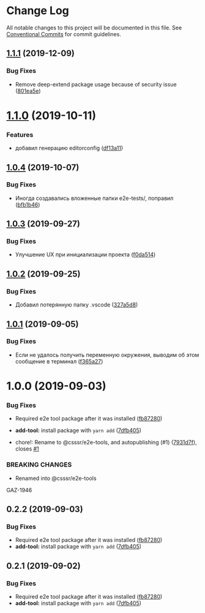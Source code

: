 # Change Log

All notable changes to this project will be documented in this file.
See [Conventional Commits](https://conventionalcommits.org) for commit guidelines.

## [1.1.1](https://github.com/csssr-team/e2e-tools/compare/@csssr/e2e-tools@1.1.0...@csssr/e2e-tools@1.1.1) (2019-12-09)


### Bug Fixes

* Remove deep-extend package usage because of security issue ([801ea5e](https://github.com/csssr-team/e2e-tools/commit/801ea5e0ab9e34c00b718b0bd1ca9e2374f8cddb))





# [1.1.0](https://github.com/csssr-team/e2e-tools/compare/@csssr/e2e-tools@1.0.4...@csssr/e2e-tools@1.1.0) (2019-10-11)


### Features

* добавил генерацию editorconfig ([df13a11](https://github.com/csssr-team/e2e-tools/commit/df13a11))





## [1.0.4](https://github.com/csssr-team/e2e-tools/compare/@csssr/e2e-tools@1.0.3...@csssr/e2e-tools@1.0.4) (2019-10-07)


### Bug Fixes

* Иногда создавались вложенные папки e2e-tests/, поправил ([bfb1b46](https://github.com/csssr-team/e2e-tools/commit/bfb1b46))





## [1.0.3](https://github.com/csssr-team/e2e-tools/compare/@csssr/e2e-tools@1.0.2...@csssr/e2e-tools@1.0.3) (2019-09-27)


### Bug Fixes

* Улучшение UX при инициализации проекта ([f0da514](https://github.com/csssr-team/e2e-tools/commit/f0da514))





## [1.0.2](https://github.com/csssr-team/e2e-tools/compare/@csssr/e2e-tools@1.0.1...@csssr/e2e-tools@1.0.2) (2019-09-25)


### Bug Fixes

* Добавил потерянную папку .vscode ([327a5d8](https://github.com/csssr-team/e2e-tools/commit/327a5d8))





## [1.0.1](https://github.com/csssr-team/e2e-tools/compare/@csssr/e2e-tools@1.0.0...@csssr/e2e-tools@1.0.1) (2019-09-05)


### Bug Fixes

* Если не удалось получить переменную окружения, выводим об этом сообщение в терминал ([f365a27](https://github.com/csssr-team/e2e-tools/commit/f365a27))





# 1.0.0 (2019-09-03)


### Bug Fixes

* Required e2e tool package after it was installed ([fb87280](https://github.com/csssr-team/e2e-tools/commit/fb87280))
* **add-tool:** install package with `yarn add` ([7dfb405](https://github.com/csssr-team/e2e-tools/commit/7dfb405))


* chore!: Rename to @csssr/e2e-tools, and autopublishing (#1) ([7931d7f](https://github.com/csssr-team/e2e-tools/commit/7931d7f)), closes [#1](https://github.com/csssr-team/e2e-tools/issues/1)


### BREAKING CHANGES

* Renamed into @csssr/e2e-tools

GAZ-1946





## 0.2.2 (2019-09-03)


### Bug Fixes

* Required e2e tool package after it was installed ([fb87280](https://github.com/csssr-team/e2e-tools/commit/fb87280))
* **add-tool:** install package with `yarn add` ([7dfb405](https://github.com/csssr-team/e2e-tools/commit/7dfb405))





## 0.2.1 (2019-09-02)


### Bug Fixes

* Required e2e tool package after it was installed ([fb87280](https://github.com/csssr-team/e2e-tools/commit/fb87280))
* **add-tool:** install package with `yarn add` ([7dfb405](https://github.com/csssr-team/e2e-tools/commit/7dfb405))
